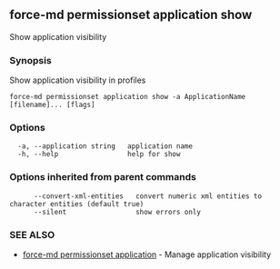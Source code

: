 ## force-md permissionset application show

Show application visibility

### Synopsis

Show application visibility in profiles

```
force-md permissionset application show -a ApplicationName [filename]... [flags]
```

### Options

```
  -a, --application string   application name
  -h, --help                 help for show
```

### Options inherited from parent commands

```
      --convert-xml-entities   convert numeric xml entities to character entities (default true)
      --silent                 show errors only
```

### SEE ALSO

* [force-md permissionset application](force-md_permissionset_application.md)	 - Manage application visibility

